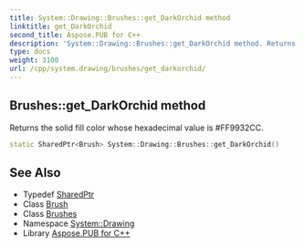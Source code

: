 ```yaml
---
title: System::Drawing::Brushes::get_DarkOrchid method
linktitle: get_DarkOrchid
second_title: Aspose.PUB for C++
description: 'System::Drawing::Brushes::get_DarkOrchid method. Returns the solid fill color whose hexadecimal value is #FF9932CC in C++.'
type: docs
weight: 3100
url: /cpp/system.drawing/brushes/get_darkorchid/
---
```

## Brushes::get_DarkOrchid method


Returns the solid fill color whose hexadecimal value is #FF9932CC.

```cpp
static SharedPtr<Brush> System::Drawing::Brushes::get_DarkOrchid()
```

## See Also

* Typedef [SharedPtr](../../../system/sharedptr/)
* Class [Brush](../../brush/)
* Class [Brushes](../)
* Namespace [System::Drawing](../../)
* Library [Aspose.PUB for C++](../../../)
